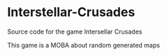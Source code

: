 # Interstellar-Crusades
Source code for the game Intersellar Crusades

This game is a MOBA about random generated maps
